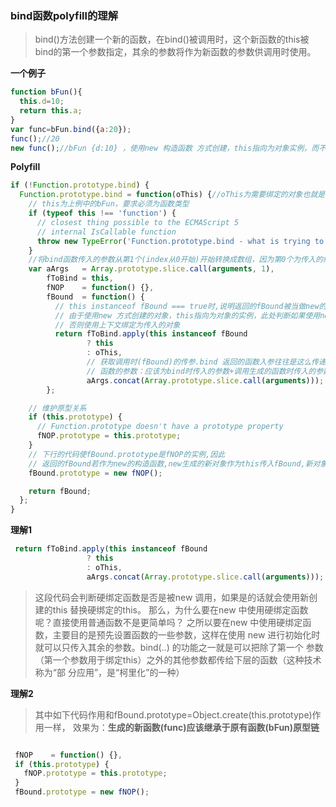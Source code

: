 

### bind函数polyfill的理解
> bind()方法创建一个新的函数，在bind()被调用时，这个新函数的this被bind的第一个参数指定，其余的参数将作为新函数的参数供调用时使用。

**一个例子**
```js
function bFun(){
  this.d=10;
  return this.a;
}
var func=bFun.bind({a:20});
func();//20
new func();//bFun {d:10} ，使用new 构造函数 方式创建，this指向为对象实例，而不是传入的{a:20}
```

**Polyfill**
```js
if (!Function.prototype.bind) {
  Function.prototype.bind = function(oThis) {//oThis为需要绑定的对象也就是上例中的{a:20}
    // this为上例中的bFun，要求必须为函数类型
    if (typeof this !== 'function') {
      // closest thing possible to the ECMAScript 5
      // internal IsCallable function
      throw new TypeError('Function.prototype.bind - what is trying to be bound is not callable');
    }
    //将bind函数传入的参数从第1个(index从0开始)开始转换成数组，因为第0个为传入的绑定对象。arguments为类数组
    var aArgs   = Array.prototype.slice.call(arguments, 1),
        fToBind = this,
        fNOP    = function() {},
        fBound  = function() {
          // this instanceof fBound === true时,说明返回的fBound被当做new的构造函数调用
          // 由于使用new 方式创建的对象，this指向为对象的实例，此处判断如果使用new方式创建那么this应该为对象实例的this
          // 否则使用上下文绑定为传入的对象
          return fToBind.apply(this instanceof fBound
                 ? this
                 : oThis,
                 // 获取调用时(fBound)的传参.bind 返回的函数入参往往是这么传递的
                 // 函数的参数：应该为bind时传入的参数+调用生成的函数时传入的参数和
                 aArgs.concat(Array.prototype.slice.call(arguments)));
        };

    // 维护原型关系
    if (this.prototype) {
      // Function.prototype doesn't have a prototype property
      fNOP.prototype = this.prototype; 
    }
    // 下行的代码使fBound.prototype是fNOP的实例,因此
    // 返回的fBound若作为new的构造函数,new生成的新对象作为this传入fBound,新对象的__proto__就是fNOP的实例
    fBound.prototype = new fNOP();

    return fBound;
  };
}

```
**理解1**
```js
 return fToBind.apply(this instanceof fBound
                 ? this
                 : oThis,
                 aArgs.concat(Array.prototype.slice.call(arguments)));
```
> 这段代码会判断硬绑定函数是否是被new 调用，如果是的话就会使用新创建的this 替换硬绑定的this。
那么，为什么要在new 中使用硬绑定函数呢？直接使用普通函数不是更简单吗？
之所以要在new 中使用硬绑定函数，主要目的是预先设置函数的一些参数，这样在使用
new 进行初始化时就可以只传入其余的参数。bind(..) 的功能之一就是可以把除了第一个
参数（第一个参数用于绑定this）之外的其他参数都传给下层的函数（这种技术称为“部
分应用”，是“柯里化”的一种）



**理解2**

> 其中如下代码作用和fBound.prototype=Object.create(this.prototype)作用一样，
效果为：**生成的新函数(func)应该继承于原有函数(bFun)原型链**
```js

 fNOP    = function() {},
 if (this.prototype) {
   fNOP.prototype = this.prototype; 
 }
 fBound.prototype = new fNOP();
```
